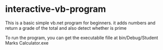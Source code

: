 # interactive-vb-program
This is a basic simple vb.net program for beginners. it adds numbers and return a grade of the total and also detect whether is prime

To run the program, you can get the executablle fille at bin/Debug/Student Marks Calculator.exe
